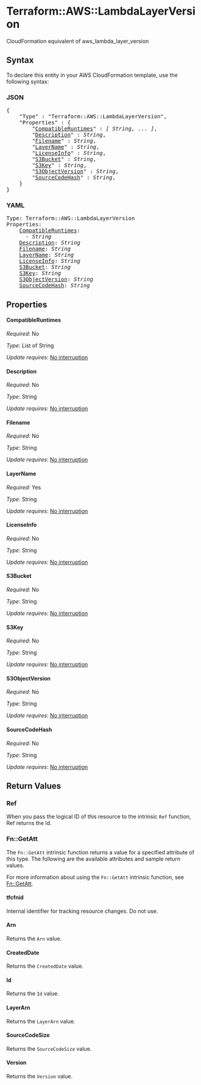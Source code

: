 # Terraform::AWS::LambdaLayerVersion

CloudFormation equivalent of aws_lambda_layer_version

## Syntax

To declare this entity in your AWS CloudFormation template, use the following syntax:

### JSON

<pre>
{
    "Type" : "Terraform::AWS::LambdaLayerVersion",
    "Properties" : {
        "<a href="#compatibleruntimes" title="CompatibleRuntimes">CompatibleRuntimes</a>" : <i>[ String, ... ]</i>,
        "<a href="#description" title="Description">Description</a>" : <i>String</i>,
        "<a href="#filename" title="Filename">Filename</a>" : <i>String</i>,
        "<a href="#layername" title="LayerName">LayerName</a>" : <i>String</i>,
        "<a href="#licenseinfo" title="LicenseInfo">LicenseInfo</a>" : <i>String</i>,
        "<a href="#s3bucket" title="S3Bucket">S3Bucket</a>" : <i>String</i>,
        "<a href="#s3key" title="S3Key">S3Key</a>" : <i>String</i>,
        "<a href="#s3objectversion" title="S3ObjectVersion">S3ObjectVersion</a>" : <i>String</i>,
        "<a href="#sourcecodehash" title="SourceCodeHash">SourceCodeHash</a>" : <i>String</i>,
    }
}
</pre>

### YAML

<pre>
Type: Terraform::AWS::LambdaLayerVersion
Properties:
    <a href="#compatibleruntimes" title="CompatibleRuntimes">CompatibleRuntimes</a>: <i>
      - String</i>
    <a href="#description" title="Description">Description</a>: <i>String</i>
    <a href="#filename" title="Filename">Filename</a>: <i>String</i>
    <a href="#layername" title="LayerName">LayerName</a>: <i>String</i>
    <a href="#licenseinfo" title="LicenseInfo">LicenseInfo</a>: <i>String</i>
    <a href="#s3bucket" title="S3Bucket">S3Bucket</a>: <i>String</i>
    <a href="#s3key" title="S3Key">S3Key</a>: <i>String</i>
    <a href="#s3objectversion" title="S3ObjectVersion">S3ObjectVersion</a>: <i>String</i>
    <a href="#sourcecodehash" title="SourceCodeHash">SourceCodeHash</a>: <i>String</i>
</pre>

## Properties

#### CompatibleRuntimes

_Required_: No

_Type_: List of String

_Update requires_: [No interruption](https://docs.aws.amazon.com/AWSCloudFormation/latest/UserGuide/using-cfn-updating-stacks-update-behaviors.html#update-no-interrupt)

#### Description

_Required_: No

_Type_: String

_Update requires_: [No interruption](https://docs.aws.amazon.com/AWSCloudFormation/latest/UserGuide/using-cfn-updating-stacks-update-behaviors.html#update-no-interrupt)

#### Filename

_Required_: No

_Type_: String

_Update requires_: [No interruption](https://docs.aws.amazon.com/AWSCloudFormation/latest/UserGuide/using-cfn-updating-stacks-update-behaviors.html#update-no-interrupt)

#### LayerName

_Required_: Yes

_Type_: String

_Update requires_: [No interruption](https://docs.aws.amazon.com/AWSCloudFormation/latest/UserGuide/using-cfn-updating-stacks-update-behaviors.html#update-no-interrupt)

#### LicenseInfo

_Required_: No

_Type_: String

_Update requires_: [No interruption](https://docs.aws.amazon.com/AWSCloudFormation/latest/UserGuide/using-cfn-updating-stacks-update-behaviors.html#update-no-interrupt)

#### S3Bucket

_Required_: No

_Type_: String

_Update requires_: [No interruption](https://docs.aws.amazon.com/AWSCloudFormation/latest/UserGuide/using-cfn-updating-stacks-update-behaviors.html#update-no-interrupt)

#### S3Key

_Required_: No

_Type_: String

_Update requires_: [No interruption](https://docs.aws.amazon.com/AWSCloudFormation/latest/UserGuide/using-cfn-updating-stacks-update-behaviors.html#update-no-interrupt)

#### S3ObjectVersion

_Required_: No

_Type_: String

_Update requires_: [No interruption](https://docs.aws.amazon.com/AWSCloudFormation/latest/UserGuide/using-cfn-updating-stacks-update-behaviors.html#update-no-interrupt)

#### SourceCodeHash

_Required_: No

_Type_: String

_Update requires_: [No interruption](https://docs.aws.amazon.com/AWSCloudFormation/latest/UserGuide/using-cfn-updating-stacks-update-behaviors.html#update-no-interrupt)

## Return Values

### Ref

When you pass the logical ID of this resource to the intrinsic `Ref` function, Ref returns the Id.

### Fn::GetAtt

The `Fn::GetAtt` intrinsic function returns a value for a specified attribute of this type. The following are the available attributes and sample return values.

For more information about using the `Fn::GetAtt` intrinsic function, see [Fn::GetAtt](https://docs.aws.amazon.com/AWSCloudFormation/latest/UserGuide/intrinsic-function-reference-getatt.html).

#### tfcfnid

Internal identifier for tracking resource changes. Do not use.

#### Arn

Returns the <code>Arn</code> value.

#### CreatedDate

Returns the <code>CreatedDate</code> value.

#### Id

Returns the <code>Id</code> value.

#### LayerArn

Returns the <code>LayerArn</code> value.

#### SourceCodeSize

Returns the <code>SourceCodeSize</code> value.

#### Version

Returns the <code>Version</code> value.

